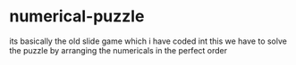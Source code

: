 # numerical-puzzle
its basically the old slide game which i have coded int this we have to solve the puzzle by arranging the numericals in the perfect order
